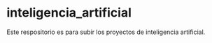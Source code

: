 # inteligencia_artificial
Este respositorio es para subir los proyectos de inteligencia artificial.
